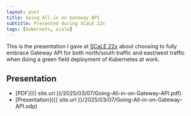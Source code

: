 ```yaml
---
layout: post
title: Going All-in on Gateway API
subtitle: Presented during SCaLE 22x
tags: [kubernets, scale]
---
```


This is the presentation I gave at [SCaLE 22x](https://www.socallinuxexpo.org/scale/22x) about choosing to fully embrace Gateway API for both north/south traffic and east/west traffic when doing a green field deployment of Kubernetes at work.

## Presentation

- [PDF]({{ site.url }}/2025/03/07/Going-All-in-on-Gateway-API.pdf)
- [Presentation]({{ site.url }}/2025/03/07/Going-All-in-on-Gateway-API.odp)
